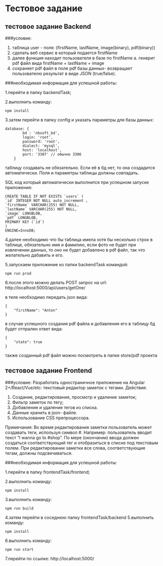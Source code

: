 # Тестовое задание
## тестовое задание Backend
###условие:
1. таблица user - поля: (firstName, lastName, image(binary), pdf(binary))
2. сделать веб сервис в который подается firstName
3. далее функция находит пользователя в базе по firstName
a. генерит pdf файл вида firstName + lastName + image
4. сохраняет pdf файл в поле pdf базы данных- возвращает пользователю результат   в виде JSON (true/false).


###необходимая информация для успешной работы:

1.перейти в папку backendTask;

2.выполнить команду:
```
npm install
```
3.затем перейти в папку config и указать параметры для базы данных:
```
database: {
        bd : 'nbsoft_bd',
        login: 'root',
        password: 'root',
        dialect: 'mysql',
        host: 'localhost',
        port: '3307' // обычно 3306
    }
```
таблицу создавать не обязательно. Если её в бд нет,
то она создадится автоматически. Поля и параметры таблицы должны совпадать.

SQL код который автоматически выполнится при успешном запуске приложения:
```
CREATE TABLE IF NOT EXISTS `users` ( 
`id` INTEGER NOT NULL auto_increment , 
`firstName` VARCHAR(255) NOT NULL, 
`lastName` VARCHAR(255) NOT NULL, 
`image` LONGBLOB, 
`pdf` LONGBLOB,
PRIMARY KEY (`id`)
)
ENGINE=InnoDB;
``` 
4.далее необходимо что бы таблица имела хотя бы несколько строк в таблице,
обязательно имя и фамилию, если фото не будет при извлечении данных,
то оно не будет добавлено в pdf файл, так что желательно дабавить и его.

5.запускаем приложение из папки backendTask командой:
```
npm run prod
```
6.после этого можно делать POST запрос на url:
http://localhost:5000/api/users/getOne/

в теле необходимо передать json вида:
```
{
    "firstName": "Anton"
}
```
в случае успешного создания pdf файла и добавления его в таблицу бд будет
отпрален ответ вида:
```
{
    "state": true
}
```
также созданный pdf файл можно посмотреть в папке store/pdf проекта



## тестовое задание Frontend
###условие:
Разработать одностраничное приложение на Angular 2+/React/Vue/etc: текстовый редактор заметок с тегами.
Действия:
1. Создание, редактирование, просмотр и удаление заметок;
2. Фильтр заметок по тегу;
3. Добавление и удаление тегов из списка.
4. Данные хранить в json- файле.
5. Использование CSS препроцессора.

Примечания:
Во время редактирования заметки пользователь может создавать теги, используя символ #.
Например: пользователь вводит текст “I wanna go to #shop”.
По мере (окончании) ввода должен создаться соответствующий тег и отобразиться в списке под текстовым полем.
При редактировании заметки все слова, соответствующие тегам, должны подсвечиваться.


###необходимая информация для успешной работы:

1.перейти в папку frontendTask/frontend;

2.выполнить команду:
```
npm install
```
3.выполнить команду:
```
npm run build
```
4.затем перейти в соседнюю папку frontendTask/backend
5.выполнить команду:
```
npm install
```
6.выполнить команду:
```
npm run start
```
7.перейти по ссылке: http://localhost:5000/



